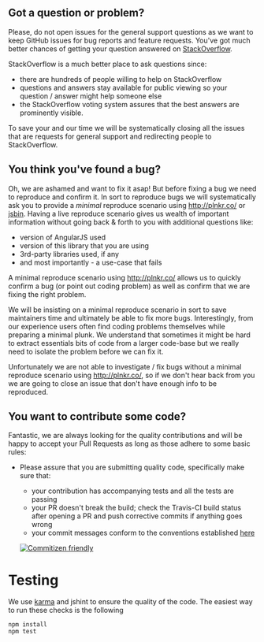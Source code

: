## Got a question or problem?

Please, do not open issues for the general support questions as we want to keep GitHub issues for bug reports and feature requests. You've got much better chances of getting your question answered on [StackOverflow](http://stackoverflow.com/).

StackOverflow is a much better place to ask questions since:
* there are hundreds of people willing to help on StackOverflow
* questions and answers stay available for public viewing so your question / answer might help someone else
* the StackOverflow voting system assures that the best answers are prominently visible.

To save your and our time we will be systematically closing all the issues that are requests for general support and redirecting people to StackOverflow.

## You think you've found a bug?

Oh, we are ashamed and want to fix it asap! But before fixing a bug we need to reproduce and confirm it. In sort to reproduce bugs we will systematically ask you to provide a _minimal_ reproduce scenario using http://plnkr.co/ or [jsbin](http://jsbin.com). Having a live reproduce scenario gives us wealth of important information without going back & forth to you with additional questions like:
* version of AngularJS used
* version of this library that you are using
* 3rd-party libraries used, if any
* and most importantly - a use-case that fails

A minimal reproduce scenario using http://plnkr.co/ allows us to quickly confirm a bug (or point out coding problem) as well as confirm that we are fixing the right problem.

We will be insisting on a minimal reproduce scenario in sort to save maintainers time and ultimately be able to fix more bugs. Interestingly, from our experience users often find coding problems themselves while preparing a minimal plunk. We understand that sometimes it might be hard to extract essentials bits of code from a larger code-base but we really need to isolate the problem before we can fix it.

Unfortunately we are not able to investigate / fix bugs without a minimal reproduce scenario using http://plnkr.co/, so if we don't hear back from you we are going to close an issue that don't have enough info to be reproduced.

## You want to contribute some code?

Fantastic, we are always looking for the quality contributions and will be happy to accept your Pull Requests as long as those adhere to some basic rules:

* Please assure that you are submitting quality code, specifically make sure that:
  * your contribution has accompanying tests and all the tests are passing
  * your PR doesn't break the build; check the Travis-CI build status after opening a PR and push corrective commits if anything goes wrong
  * your commit messages conform to the conventions established [here](https://github.com/angular/angular.js/blob/master/CONTRIBUTING.md#commit)

  [![Commitizen friendly](https://img.shields.io/badge/commitizen-friendly-brightgreen.svg)](http://commitizen.github.io/cz-cli/)

# Testing

We use [karma](http://karma-runner.github.io/) and jshint to ensure the quality of the code.  The easiest way to run these checks is the following

    npm install
    npm test
